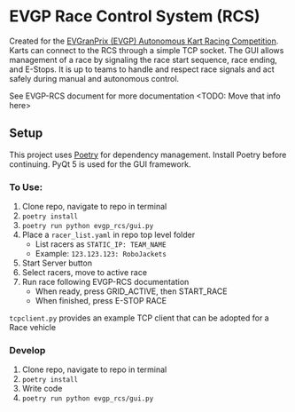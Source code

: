 # EVGP Race Control System (RCS)

Created for the [EVGranPrix (EVGP) Autonomous Kart Racing Competition](https://evgrandprix.org/autonomous/).
Karts can connect to the RCS through a simple TCP socket.
The GUI allows management of a race by signaling the race start sequence, race ending, and E-Stops. It is up to teams to handle and respect race signals and act safely during manual and autonomous control.

See EVGP-RCS document for more documentation <TODO: Move that info here>



## Setup

This project uses [Poetry](https://python-poetry.org/) for dependency management. Install Poetry before continuing.
PyQt 5 is used for the GUI framework.

### To Use:
1. Clone repo, navigate to repo in terminal
1. ``poetry install``
1. ``poetry run python evgp_rcs/gui.py``
1. Place a ``racer_list.yaml`` in repo top level folder
    - List racers as ``STATIC_IP: TEAM_NAME``
    - Example: ``123.123.123: RoboJackets``
1. Start Server button
1. Select racers, move to active race
1. Run race following EVGP-RCS documentation
    - When ready, press GRID_ACTIVE, then START_RACE
    - When finished, press E-STOP RACE


``tcpclient.py`` provides an example TCP client that can be adopted for a Race vehicle

### Develop
1. Clone repo, navigate to repo in terminal
1. ``poetry install``
1. Write code
1. ``poetry run python evgp_rcs/gui.py``
